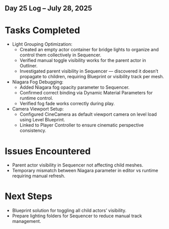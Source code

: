 ## Day 25 Log – July 28, 2025

# Tasks Completed
- Light Grouping Optimization:
  - Created an empty actor container for bridge lights to organize and control them collectively in Sequencer.
  - Verified manual toggle visibility works for the parent actor in Outliner.
  - Investigated parent visibility in Sequencer — discovered it doesn’t propagate to children, requiring Blueprint or visibility track per mesh.
- Niagara Fog Debugging:
  - Added Niagara fog opacity parameter to Sequencer.
  - Confirmed correct binding via Dynamic Material Parameters for runtime control.
  - Verified fog fade works correctly during play.
- Camera Viewport Setup:
  - Configured CineCamera as default viewport camera on level load using Level Blueprint.
  - Linked to Player Controller to ensure cinematic perspective consistency.

# Issues Encountered
- Parent actor visibility in Sequencer not affecting child meshes.
- Temporary mismatch between Niagara parameter in editor vs runtime requiring manual refresh.

# Next Steps
- Blueprint solution for toggling all child actors’ visibility.
- Prepare lighting folders for Sequencer to reduce manual track management.